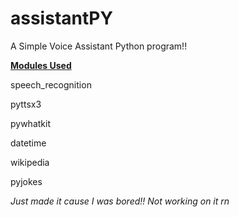 # assistantPY
A Simple Voice Assistant Python program!! 
<p><b><u>Modules Used</u></b></p>
<p>speech_recognition</p>
<p>pyttsx3</p>
<p>pywhatkit</p>
<p>datetime</p>
<p>wikipedia</p>
<p>pyjokes</p>
<p><i>Just made it cause I was bored!! Not working on it rn</i></p>

